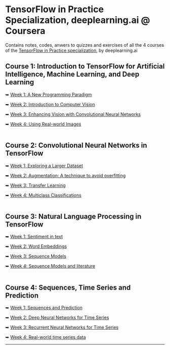 # TensorFlow in Practice Specialization, deeplearning.ai @ Coursera
Contains notes, codes, anwers to quizzes and exercises of all the 4 courses of the [TensorFlow in Practice specialization](https://www.coursera.org/specializations/tensorflow-in-practice?), by deeplearning.ai

## Course 1: Introduction to TensorFlow for Artificial Intelligence, Machine Learning, and Deep Learning

➥ [Week 1: A New Programming Paradigm][1]

➥ [Week 2: Introduction to Computer Vision][2]

➥ [Week 3: Enhancing Vision with Convolutional Neural Networks][3]

➥ [Week 4: Using Real-world Images][4]<br><br>

## Course 2: Convolutional Neural Networks in TensorFlow

➥ [Week 1: Exploring a Larger Dataset][5]

➥ [Week 2: Augmentation: A technique to avoid overfitting][6]

➥ [Week 3: Transfer Learning][7]

➥ [Week 4: Multiclass Classifications][8]<br><br>

## Course 3: Natural Language Processing in TensorFlow

➥ [Week 1: Sentiment in text][9]

➥ [Week 2: Word Embeddings][10]

➥ [Week 3: Sequence Models][11]

➥ [Week 4: Sequence Models and literature][12]<br><br>

## Course 4: Sequences, Time Series and Prediction

➥ [Week 1: Sequences and Prediction][13]

➥ [Week 2: Deep Neural Networks for Time Series][14]

➥ [Week 3: Recurrent Neural Networks for Time Series][15]

➥ [Week 4: Real-world time series data][16]

[1]: https://github.com/Anacoder1/TensorFlow-in-Practice-deeplearning.ai-Coursera/tree/master/Course%201%20-%20Introduction%20to%20TensorFlow%20for%20AI%2C%20ML%20and%20DL/Week%201
[2]: https://github.com/Anacoder1/TensorFlow-in-Practice-deeplearning.ai-Coursera/tree/master/Course%201%20-%20Introduction%20to%20TensorFlow%20for%20AI%2C%20ML%20and%20DL/Week%202
[3]: https://github.com/Anacoder1/TensorFlow-in-Practice-deeplearning.ai-Coursera/tree/master/Course%201%20-%20Introduction%20to%20TensorFlow%20for%20AI%2C%20ML%20and%20DL/Week%203
[4]: https://github.com/Anacoder1/TensorFlow-in-Practice-deeplearning.ai-Coursera/tree/master/Course%201%20-%20Introduction%20to%20TensorFlow%20for%20AI%2C%20ML%20and%20DL/Week%204
[5]: https://github.com/Anacoder1/TensorFlow-in-Practice-deeplearning.ai-Coursera/tree/master/Course%202%20-%20Convolutional%20Neural%20Networks%20in%20TensorFlow/Week%201
[6]: https://github.com/Anacoder1/TensorFlow-in-Practice-deeplearning.ai-Coursera/tree/master/Course%202%20-%20Convolutional%20Neural%20Networks%20in%20TensorFlow/Week%202
[7]: https://github.com/Anacoder1/TensorFlow-in-Practice-deeplearning.ai-Coursera/tree/master/Course%202%20-%20Convolutional%20Neural%20Networks%20in%20TensorFlow/Week%203
[8]: https://github.com/Anacoder1/TensorFlow-in-Practice-deeplearning.ai-Coursera/tree/master/Course%202%20-%20Convolutional%20Neural%20Networks%20in%20TensorFlow/Week%204
[9]: https://github.com/Anacoder1/TensorFlow-in-Practice-deeplearning.ai-Coursera/tree/master/Course%203%20-%20Natural%20Language%20Processing%20in%20TensorFlow/Week%201
[10]: https://github.com/Anacoder1/TensorFlow-in-Practice-deeplearning.ai-Coursera/tree/master/Course%203%20-%20Natural%20Language%20Processing%20in%20TensorFlow/Week%202
[11]: https://github.com/Anacoder1/TensorFlow-in-Practice-deeplearning.ai-Coursera/tree/master/Course%203%20-%20Natural%20Language%20Processing%20in%20TensorFlow/Week%203
[12]: https://github.com/Anacoder1/TensorFlow-in-Practice-deeplearning.ai-Coursera/tree/master/Course%203%20-%20Natural%20Language%20Processing%20in%20TensorFlow/Week%204
[13]: https://github.com/Anacoder1/TensorFlow-in-Practice-deeplearning.ai-Coursera/tree/master/Course%204%20-%20Sequences%2C%20Time%20Series%2C%20and%20Prediction/Week%201
[14]: https://github.com/Anacoder1/TensorFlow-in-Practice-deeplearning.ai-Coursera/tree/master/Course%204%20-%20Sequences%2C%20Time%20Series%2C%20and%20Prediction/Week%202
[15]: https://github.com/Anacoder1/TensorFlow-in-Practice-deeplearning.ai-Coursera/tree/master/Course%204%20-%20Sequences%2C%20Time%20Series%2C%20and%20Prediction/Week%203
[16]: https://github.com/Anacoder1/TensorFlow-in-Practice-deeplearning.ai-Coursera/tree/master/Course%204%20-%20Sequences%2C%20Time%20Series%2C%20and%20Prediction/Week%204

***
